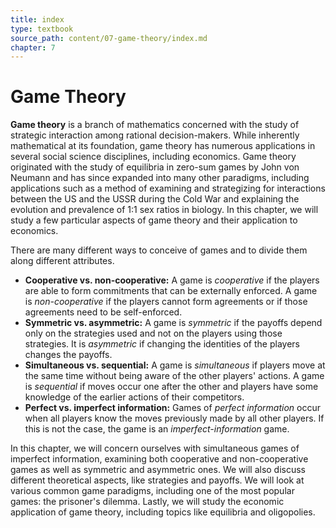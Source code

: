 ```yaml
---
title: index
type: textbook
source_path: content/07-game-theory/index.md
chapter: 7
---
```


# Game Theory

**Game theory** is a branch of mathematics concerned with the study of strategic interaction among rational decision-makers. While inherently mathematical at its foundation, game theory has numerous applications in several social science disciplines, including economics. Game theory originated with the study of equilibria in zero-sum games by John von Neumann and has since expanded into many other paradigms, including applications such as a method of examining and strategizing for interactions between the US and the USSR during the Cold War and explaining the evolution and prevalence of 1:1 sex ratios in biology. In this chapter, we will study a few particular aspects of game theory and their application to economics.

There are many different ways to conceive of games and to divide them along different attributes. 

* **Cooperative vs. non-cooperative:** A game is _cooperative_ if the players are able to form commitments that can be externally enforced. A game is _non-cooperative_ if the players cannot form agreements or if those agreements need to be self-enforced.
* **Symmetric vs. asymmetric:** A game is _symmetric_ if the payoffs depend only on the strategies used and not on the players using those strategies. It is _asymmetric_ if changing the identities of the players changes the payoffs.
* **Simultaneous vs. sequential:** A game is _simultaneous_ if players move at the same time without being aware of the other players' actions. A game is _sequential_ if moves occur one after the other and players have some knowledge of the earlier actions of their competitors.
* **Perfect vs. imperfect information:** Games of _perfect information_ occur when all players know the moves previously made by all other players. If this is not the case, the game is an _imperfect-information_ game.

In this chapter, we will concern ourselves with simultaneous games of imperfect information, examining both cooperative and non-cooperative games as well as symmetric and asymmetric ones. We will also discuss different theoretical aspects, like strategies and payoffs. We will look at various common game paradigms, including one of the most popular games: the prisoner's dilemma. Lastly, we will study the economic application of game theory, including topics like equilibria and oligopolies.
